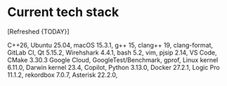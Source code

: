 # Current tech stack

[Refreshed {TODAY}]

C++26,
Ubuntu 25.04,
macOS 15.3.1,
g++ 15,
clang++ 19,
clang-format,
GitLab CI,
Qt 5.15.2,
Wirehshark 4.4.1,
bash 5.2,
vim,
pjsip 2.14,
VS Code,
CMake 3.30.3
Google Cloud,
GoogleTest/Benchmark,
gprof,
Linux kernel 6.11.0,
Darwin kernel 23.4,
Copilot,
Python 3.13.0,
Docker 27.2.1,
Logic Pro 11.1.2,
rekordbox 7.0.7,
Asterisk 22.2.0,


